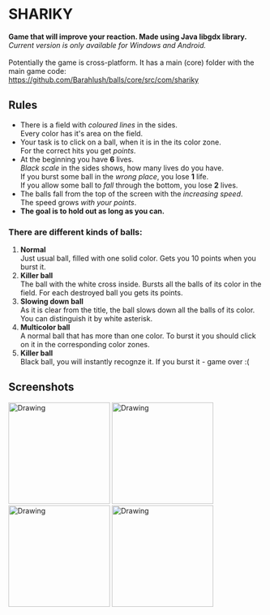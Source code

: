 # SHARIKY
<b> Game that will improve your reaction. Made using Java libgdx library. </b> <br>
<i>Current version is only available for Windows and Android.</i><br>
<br> Potentially the game is cross-platform. It has a main (core) folder with the main game code:<br>
https://github.com/Barahlush/balls/core/src/com/shariky

## Rules
* There is a field with <i>coloured lines</i> in the sides.
<br> Every color has it's area on the field.
* Your task is to click on a ball, when it is in the its color zone.
<br>For the correct hits you get <i>points</i>.
* At the beginning you have <b>6</b> lives.
<br> <i>Black scale</i> in the sides shows, how many lives do you have.
<br> If you burst some ball in the <i>wrong place</i>, you lose <b>1</b> life.
<br> If you allow some ball to <i>fall</i> through the bottom, you lose <b>2</b> lives.
* The balls fall from the top of the screen with the <i>increasing speed</i>.
<br> The speed grows <i>with your points</i>.
* <b>The goal is to hold out as long as you can.</b>

### There are different kinds of balls:
1) <b>Normal</b>
<br>Just usual ball, filled with one solid color. Gets you 10 points when you burst it.
2) <b>Killer ball</b>
<br>The ball with the white cross inside. Bursts all the balls of its color in the field. For each destroyed ball you gets its points.
3) <b>Slowing down ball</b>
<br>As it is clear from the title, the ball slows down all the balls of its color. You can distinguish it by white asterisk.
4) <b>Multicolor ball</b>
<br>A normal ball that has more than one color. To burst it you should click on it in the corresponding color zones.
5) <b>Killer ball</b>
<br>Black ball, you will instantly recognze it. If you burst it - game over :(

## Screenshots
<p>
<img src="https://github.com/Barahlush/balls/blob/presentation_1/photo_2017-10-27_23-12-49.jpg" alt="Drawing" width="200" />
<img src="https://github.com/Barahlush/balls/blob/presentation_1/photo_2017-10-27_23-12-53.jpg" alt="Drawing" width="200" />
<img src="https://github.com/Barahlush/balls/blob/presentation_1/photo_2017-10-27_23-12-51.jpg" alt="Drawing" width="200" />
<img src="https://github.com/Barahlush/balls/blob/presentation_1/photo_2017-10-27_23-12-49%20(2).jpg" alt="Drawing" width="200" />
</p>
